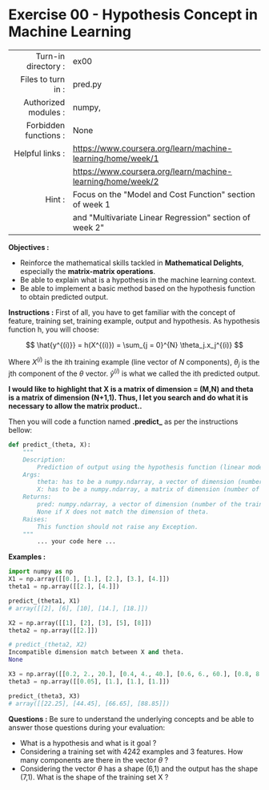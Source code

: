 # Exercise 00 - Hypothesis Concept in Machine Learning

|                         |                     |
| -----------------------:| ------------------  |
|   Turn-in directory :   |  ex00               |
|   Files to turn in :    |  pred.py            |
|   Authorized modules :  |  numpy,             |
|   Forbidden functions : |  None               |
|   Helpful links :       |  https://www.coursera.org/learn/machine-learning/home/week/1 |
|                         | https://www.coursera.org/learn/machine-learning/home/week/2 |
|   Hint :                |  Focus on the "Model and Cost Function" section of week 1 |
|                         | and "Multivariate Linear Regression" section of week 2"|

**Objectives :** 
* Reinforce the mathematical skills tackled in **Mathematical Delights**, especially the __matrix-matrix operations__.
* Be able to explain what is a hypothesis in the machine learning context.
* Be able to implement a basic method based on the hypothesis function to obtain predicted output.


**Instructions :**
First of all, you have to get familiar with the concept of feature, training set, training example, output and hypothesis.
As hypothesis function h, you will choose:

$$
\hat{y^{(i)}} = h(X^{(i)}) = \sum_{j = 0}^{N} \theta_j.x_j^{(i)}
$$

Where $X^{(i)}$ is the ith training example (line vector of $N$ components), $\theta_j$ is the jth component of the $\theta$ vector. $\hat{y}^{(i)}$ is what we called the ith predicted output.

__I would like to highlight that X is a matrix of dimension = (M,N) and theta is a matrix of dimension (N+1,1). Thus, I let you search and do what it is necessary to allow the matrix product..__

Then you will code a function named __.predict\___ as per the instructions bellow:
``` python
def predict_(theta, X):
	"""
	Description:
		Prediction of output using the hypothesis function (linear model).
	Args:
		theta: has to be a numpy.ndarray, a vector of dimension (number of features + 1, 1).
		X: has to be a numpy.ndarray, a matrix of dimension (number of training examples, number of features).
	Returns:
		pred: numpy.ndarray, a vector of dimension (number of the training examples,1).
		None if X does not match the dimension of theta.
	Raises:
		This function should not raise any Exception.
	"""
		... your code here ...
```

**Examples :**
```python
import numpy as np
X1 = np.array([[0.], [1.], [2.], [3.], [4.]])
theta1 = np.array([[2.], [4.]])

predict_(theta1, X1)
# array([[2], [6], [10], [14.], [18.]])

X2 = np.array([[1], [2], [3], [5], [8]])
theta2 = np.array([[2.]])

# predict_(theta2, X2)
Incompatible dimension match between X and theta.
None

X3 = np.array([[0.2, 2., 20.], [0.4, 4., 40.], [0.6, 6., 60.], [0.8, 8., 80.]])
theta3 = np.array([[0.05], [1.], [1.], [1.]])

predict_(theta3, X3)
# array([[22.25], [44.45], [66.65], [88.85]])
```

**Questions :**
Be sure to understand the underlying concepts and be able to answer those questions during your evaluation:
* What is a hypothesis and what is it goal ?
* Considering a training set with 4242 examples and 3 features. How many components are there in the vector $\theta$ ?
* Considering the vector $\theta$ has a shape (6,1) and the output has the shape (7,1). What is the shape of the training set X ?

